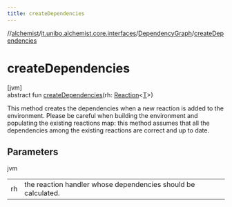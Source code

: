 ```yaml
---
title: createDependencies
---
```

//[alchemist](../../../index.html)/[it.unibo.alchemist.core.interfaces](../index.html)/[DependencyGraph](index.html)/[createDependencies](create-dependencies.html)



# createDependencies



[jvm]\
abstract fun [createDependencies](create-dependencies.html)(rh: [Reaction](../../it.unibo.alchemist.model.interfaces/-reaction/index.html)<[T](../-scheduler/index.html)>)



This method creates the dependencies when a new reaction is added to the environment. Please be careful when building the environment and populating the existing reactions map: this method assumes that all the dependencies among the existing reactions are correct and up to date.



## Parameters


jvm

| | |
|---|---|
| rh | the reaction handler whose dependencies should be calculated. |




